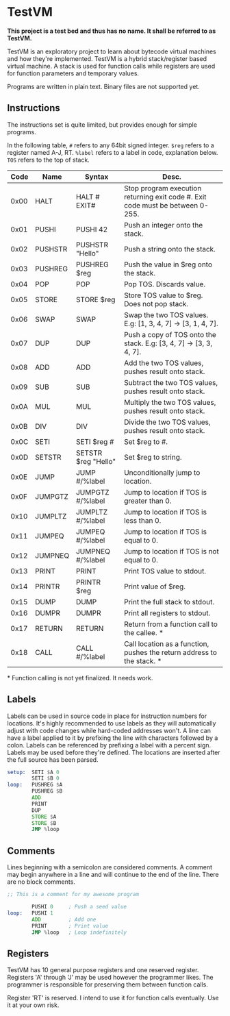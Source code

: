 # TestVM

**This project is a test bed and thus has no name. It shall be referred to as TestVM.**

TestVM is an exploratory project to learn about bytecode virtual machines and how they're implemented.
TestVM is a hybrid stack/register based virtual machine. A stack is used for function calls while registers
are used for function parameters and temporary values.

Programs are written in plain text. Binary files are not supported yet.

## Instructions

The instructions set is quite limited, but provides enough for simple programs.

In the following table, `#` refers to any 64bit signed integer. `$reg` refers to a register named A-J, RT.
`%label` refers to a label in code, explanation below. `TOS` refers to the top of stack.

| Code | Name    | Syntax              | Desc.                                                                          |
|------|---------|---------------------|--------------------------------------------------------------------------------|
| 0x00 | HALT    | HALT # EXIT#        | Stop program execution returning exit code #. Exit code must be between 0-255. |
| 0x01 | PUSHI   | PUSHI 42            | Push an integer onto the stack.                                                |
| 0x02 | PUSHSTR | PUSHSTR "Hello"     | Push a string onto the stack.                                                  |
| 0x03 | PUSHREG | PUSHREG $reg        | Push the value in $reg onto the stack.                                         |
| 0x04 | POP     | POP                 | Pop TOS. Discards value.                                                       |
| 0x05 | STORE   | STORE $reg          | Store TOS value to $reg. Does not pop stack.                                   |
| 0x06 | SWAP    | SWAP                | Swap the two TOS values. E.g: [1, 3, 4, 7] -> [3, 1, 4, 7].                    |
| 0x07 | DUP     | DUP                 | Push a copy of TOS onto the stack. E.g: [3, 4, 7] -> [3, 3, 4, 7].             |
| 0x08 | ADD     | ADD                 | Add the two TOS values, pushes result onto stack.                              |
| 0x09 | SUB     | SUB                 | Subtract the two TOS values, pushes result onto stack.                         |
| 0x0A | MUL     | MUL                 | Multiply the two TOS values, pushes result onto stack.                         |
| 0x0B | DIV     | DIV                 | Divide the two TOS values, pushes result onto stack.                           |
| 0x0C | SETI    | SETI $reg #         | Set $reg to #.                                                                 |
| 0x0D | SETSTR  | SETSTR $reg "Hello" | Set $reg to string.                                                            |
| 0x0E | JUMP    | JUMP #/%label       | Unconditionally jump to location.                                              |
| 0x0F | JUMPGTZ | JUMPGTZ #/%label    | Jump to location if TOS is greater than 0.                                     |
| 0x10 | JUMPLTZ | JUMPLTZ #/%label    | Jump to location if TOS is less than 0.                                        |
| 0x11 | JUMPEQ  | JUMPEQ #/%label     | Jump to location if TOS is equal to 0.                                         |
| 0x12 | JUMPNEQ | JUMPNEQ #/%label    | Jump to location if TOS is not equal to 0.                                     |
| 0x13 | PRINT   | PRINT               | Print TOS value to stdout.                                                     |
| 0x14 | PRINTR  | PRINTR $reg         | Print value of $reg.                                                           |
| 0x15 | DUMP    | DUMP                | Print the full stack to stdout.                                                |
| 0x16 | DUMPR   | DUMPR               | Print all registers to stdout.                                                 |
| 0x17 | RETURN  | RETURN              | Return from a function call to the callee. *                                   |
| 0x18 | CALL    | CALL #/%label       | Call location as a function, pushes the return address to the stack. *         |

\* Function calling is not yet finalized. It needs work.

## Labels

Labels can be used in source code in place for instruction numbers for locations. It's highly recommended to use labels
as they will automatically adjust with code changes while hard-coded addresses won't. A line can have a label applied to
it by prefixing the line with characters followed by a colon. Labels can be referenced by prefixing a label with a percent
sign. Labels may be used before they're defined. The locations are inserted after the full source has been parsed.

```asm
setup:  SETI $A 0
        SETI $B 0
loop:   PUSHREG $A
        PUSHREG $B
        ADD
        PRINT
        DUP
        STORE $A
        STORE $B
        JMP %loop
```

## Comments

Lines beginning with a semicolon are considered comments. A comment may begin anywhere in a line and will continue to the
end of the line. There are no block comments.

```asm
;; This is a comment for my awesome program

        PUSHI 0     ; Push a seed value
loop:   PUSHI 1
        ADD         ; Add one
        PRINT       ; Print value
        JMP %loop   ; Loop indefinitely
```

## Registers

TestVM has 10 general purpose registers and one reserved register. Registers 'A' through 'J' may be used however the programmer
likes. The programmer is responsible for preserving them between function calls.

Register 'RT' is reserved. I intend to use it for function calls eventually. Use it at your own risk.
